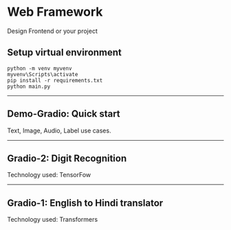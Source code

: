 # Web Framework 
Design Frontend or your project

## Setup virtual environment
```shell
python -m venv myvenv 
myvenv\Scripts\activate
pip install -r requirements.txt
python main.py
```
---
## Demo-Gradio: Quick start
Text, Image, Audio, Label use cases.


---
## Gradio-2: Digit Recognition
Technology used: TensorFow


---
## Gradio-1: English to Hindi translator
Technology used: Transformers